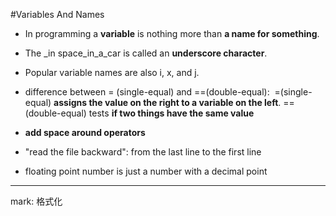#Variables And Names
* In programming a **variable** is nothing more than **a name for something**.

* The _in space_in_a_car is called an **underscore character**.

* Popular variable names are also i, x, and j.

* difference between = (single-equal) and ==(double-equal):
 =(single-equal) **assigns the value on the right to a variable on the left**. ==(double-equal) tests **if two things have the same value**

* **add space around operators**

* "read the file backward": from the last line to the first line

* floating point number is just a number with a decimal point

***
mark:
格式化
